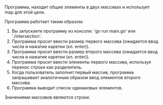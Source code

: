 Программа, находит общие элементы в двух массивах и использует map для этой цели.

Программа работает таким образом:

1. Вы запускаете программу из консоли: 'go run main.go' или './intersection'.
2. Программа просит ввести размер первого массива (ожидается ввод числа и нажатие каретки (кл. enter)).
3. Программа просит ввести размер второго массива (ожидается ввод числа и нажатие каретки (кл. enter)).
4. Программа просит ввести элементы первого массива, используя перенос строки как разделитель.
5. Когда пользователь заполнит первый массив, программа запрашивает аналогичным образом ввод элементов второго массива. 
6. Программа выводит список одинаковых элементов.

Значениями массивов являются строки.